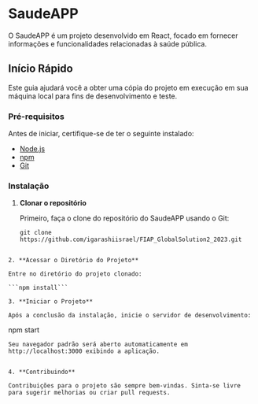 # SaudeAPP

O SaudeAPP é um projeto desenvolvido em React, focado em fornecer informações e funcionalidades relacionadas à saúde pública.

## Início Rápido

Este guia ajudará você a obter uma cópia do projeto em execução em sua máquina local para fins de desenvolvimento e teste.

### Pré-requisitos

Antes de iniciar, certifique-se de ter o seguinte instalado:
- [Node.js](https://nodejs.org/en/)
- [npm](https://www.npmjs.com/)
- [Git](https://git-scm.com/)

### Instalação

1. **Clonar o repositório**

   Primeiro, faça o clone do repositório do SaudeAPP usando o Git:

   ```
   git clone https://github.com/igarashiisrael/FIAP_GlobalSolution2_2023.git
```

2. **Acessar o Diretório do Projeto**

Entre no diretório do projeto clonado:

```npm install```

3. **Iniciar o Projeto**

Após a conclusão da instalação, inicie o servidor de desenvolvimento:
```
npm start
```
Seu navegador padrão será aberto automaticamente em http://localhost:3000 exibindo a aplicação.


4. **Contribuindo**

Contribuições para o projeto são sempre bem-vindas. Sinta-se livre para sugerir melhorias ou criar pull requests.





















